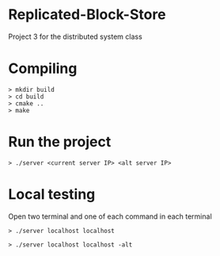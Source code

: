 # Replicated-Block-Store
Project 3 for the distributed system class

# Compiling

  ```
  > mkdir build
  > cd build
  > cmake ..
  > make
  ```

# Run the project

  ```
  > ./server <current server IP> <alt server IP>
  ```
  
 # Local testing
 Open two terminal and one of each command in each terminal
  ```
  > ./server localhost localhost
  ```
  ```
  > ./server localhost localhost -alt
  ```
